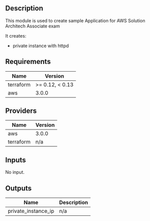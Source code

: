 ## Description  
This module is used to create sample Application for AWS Solution Architech Associate exam

It creates:
- private instance with httpd

## Requirements

| Name | Version |
|------|---------|
| terraform | >= 0.12, < 0.13 |
| aws | 3.0.0 |

## Providers

| Name | Version |
|------|---------|
| aws | 3.0.0 |
| terraform | n/a |

## Inputs

No input.

## Outputs

| Name | Description |
|------|-------------|
| private\_instance\_ip | n/a |

